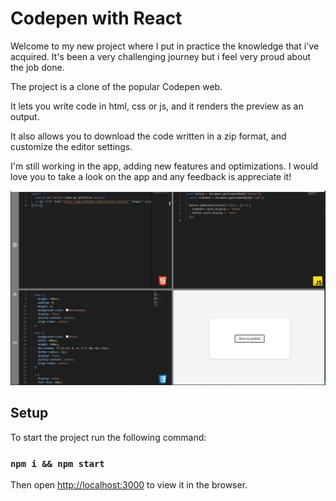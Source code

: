 # Codepen with React

Welcome to my new project where I put in practice the knowledge that i've acquired. It's been a very challenging journey but i feel very proud about the job done.

The project is a clone of the popular Codepen web.

It lets you write code in html, css or js, and it renders the preview as an output.

It also allows you to download the code written in a zip format, and customize the editor settings.

I'm still working in the app, adding new features and optimizations. I would love you to take a look on the app and any feedback is appreciate it!

![Codepen preview](./doc/img/preview-demo.png)

## Setup

To start the project run the following command:

### `npm i && npm start`

Then open [http://localhost:3000](http://localhost:3000) to view it in the browser.
